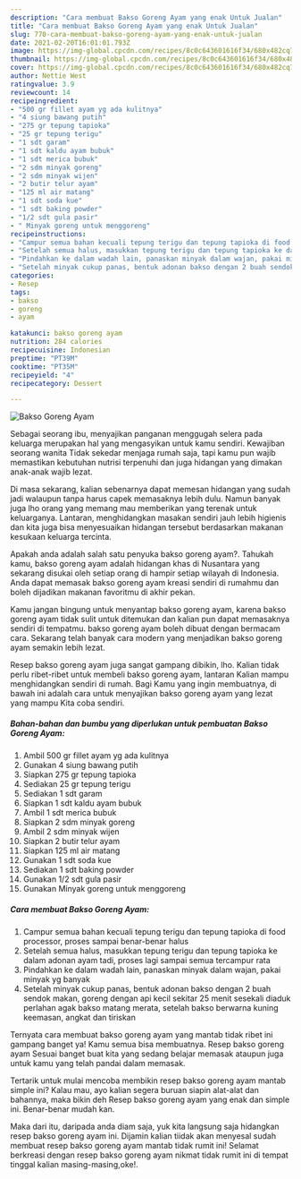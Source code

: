 ```yaml
---
description: "Cara membuat Bakso Goreng Ayam yang enak Untuk Jualan"
title: "Cara membuat Bakso Goreng Ayam yang enak Untuk Jualan"
slug: 770-cara-membuat-bakso-goreng-ayam-yang-enak-untuk-jualan
date: 2021-02-20T16:01:01.793Z
image: https://img-global.cpcdn.com/recipes/8c0c643601616f34/680x482cq70/bakso-goreng-ayam-foto-resep-utama.jpg
thumbnail: https://img-global.cpcdn.com/recipes/8c0c643601616f34/680x482cq70/bakso-goreng-ayam-foto-resep-utama.jpg
cover: https://img-global.cpcdn.com/recipes/8c0c643601616f34/680x482cq70/bakso-goreng-ayam-foto-resep-utama.jpg
author: Nettie West
ratingvalue: 3.9
reviewcount: 14
recipeingredient:
- "500 gr fillet ayam yg ada kulitnya"
- "4 siung bawang putih"
- "275 gr tepung tapioka"
- "25 gr tepung terigu"
- "1 sdt garam"
- "1 sdt kaldu ayam bubuk"
- "1 sdt merica bubuk"
- "2 sdm minyak goreng"
- "2 sdm minyak wijen"
- "2 butir telur ayam"
- "125 ml air matang"
- "1 sdt soda kue"
- "1 sdt baking powder"
- "1/2 sdt gula pasir"
- " Minyak goreng untuk menggoreng"
recipeinstructions:
- "Campur semua bahan kecuali tepung terigu dan tepung tapioka di food processor, proses sampai benar-benar halus"
- "Setelah semua halus, masukkan tepung terigu dan tepung tapioka ke dalam adonan ayam tadi, proses lagi sampai semua tercampur rata"
- "Pindahkan ke dalam wadah lain, panaskan minyak dalam wajan, pakai minyak yg banyak"
- "Setelah minyak cukup panas, bentuk adonan bakso dengan 2 buah sendok makan, goreng dengan api kecil sekitar 25 menit sesekali diaduk perlahan agak bakso matang merata, setelah bakso berwarna kuning keemasan, angkat dan tiriskan"
categories:
- Resep
tags:
- bakso
- goreng
- ayam

katakunci: bakso goreng ayam 
nutrition: 284 calories
recipecuisine: Indonesian
preptime: "PT39M"
cooktime: "PT35M"
recipeyield: "4"
recipecategory: Dessert

---
```



![Bakso Goreng Ayam](https://img-global.cpcdn.com/recipes/8c0c643601616f34/680x482cq70/bakso-goreng-ayam-foto-resep-utama.jpg)

Sebagai seorang ibu, menyajikan panganan menggugah selera pada keluarga merupakan hal yang mengasyikan untuk kamu sendiri. Kewajiban seorang  wanita Tidak sekedar menjaga rumah saja, tapi kamu pun wajib memastikan kebutuhan nutrisi terpenuhi dan juga hidangan yang dimakan anak-anak wajib lezat.

Di masa  sekarang, kalian sebenarnya dapat memesan hidangan yang sudah jadi walaupun tanpa harus capek memasaknya lebih dulu. Namun banyak juga lho orang yang memang mau memberikan yang terenak untuk keluarganya. Lantaran, menghidangkan masakan sendiri jauh lebih higienis dan kita juga bisa menyesuaikan hidangan tersebut berdasarkan makanan kesukaan keluarga tercinta. 



Apakah anda adalah salah satu penyuka bakso goreng ayam?. Tahukah kamu, bakso goreng ayam adalah hidangan khas di Nusantara yang sekarang disukai oleh setiap orang di hampir setiap wilayah di Indonesia. Anda dapat memasak bakso goreng ayam kreasi sendiri di rumahmu dan boleh dijadikan makanan favoritmu di akhir pekan.

Kamu jangan bingung untuk menyantap bakso goreng ayam, karena bakso goreng ayam tidak sulit untuk ditemukan dan kalian pun dapat memasaknya sendiri di tempatmu. bakso goreng ayam boleh dibuat dengan bermacam cara. Sekarang telah banyak cara modern yang menjadikan bakso goreng ayam semakin lebih lezat.

Resep bakso goreng ayam juga sangat gampang dibikin, lho. Kalian tidak perlu ribet-ribet untuk membeli bakso goreng ayam, lantaran Kalian mampu menghidangkan sendiri di rumah. Bagi Kamu yang ingin membuatnya, di bawah ini adalah cara untuk menyajikan bakso goreng ayam yang lezat yang mampu Kita coba sendiri.

<!--inarticleads1-->

##### Bahan-bahan dan bumbu yang diperlukan untuk pembuatan Bakso Goreng Ayam:

1. Ambil 500 gr fillet ayam yg ada kulitnya
1. Gunakan 4 siung bawang putih
1. Siapkan 275 gr tepung tapioka
1. Sediakan 25 gr tepung terigu
1. Sediakan 1 sdt garam
1. Siapkan 1 sdt kaldu ayam bubuk
1. Ambil 1 sdt merica bubuk
1. Siapkan 2 sdm minyak goreng
1. Ambil 2 sdm minyak wijen
1. Siapkan 2 butir telur ayam
1. Siapkan 125 ml air matang
1. Gunakan 1 sdt soda kue
1. Sediakan 1 sdt baking powder
1. Gunakan 1/2 sdt gula pasir
1. Gunakan  Minyak goreng untuk menggoreng




<!--inarticleads2-->

##### Cara membuat Bakso Goreng Ayam:

1. Campur semua bahan kecuali tepung terigu dan tepung tapioka di food processor, proses sampai benar-benar halus
1. Setelah semua halus, masukkan tepung terigu dan tepung tapioka ke dalam adonan ayam tadi, proses lagi sampai semua tercampur rata
1. Pindahkan ke dalam wadah lain, panaskan minyak dalam wajan, pakai minyak yg banyak
1. Setelah minyak cukup panas, bentuk adonan bakso dengan 2 buah sendok makan, goreng dengan api kecil sekitar 25 menit sesekali diaduk perlahan agak bakso matang merata, setelah bakso berwarna kuning keemasan, angkat dan tiriskan




Ternyata cara membuat bakso goreng ayam yang mantab tidak ribet ini gampang banget ya! Kamu semua bisa membuatnya. Resep bakso goreng ayam Sesuai banget buat kita yang sedang belajar memasak ataupun juga untuk kamu yang telah pandai dalam memasak.

Tertarik untuk mulai mencoba membikin resep bakso goreng ayam mantab simple ini? Kalau mau, ayo kalian segera buruan siapin alat-alat dan bahannya, maka bikin deh Resep bakso goreng ayam yang enak dan simple ini. Benar-benar mudah kan. 

Maka dari itu, daripada anda diam saja, yuk kita langsung saja hidangkan resep bakso goreng ayam ini. Dijamin kalian tiidak akan menyesal sudah membuat resep bakso goreng ayam mantab tidak rumit ini! Selamat berkreasi dengan resep bakso goreng ayam nikmat tidak rumit ini di tempat tinggal kalian masing-masing,oke!.

